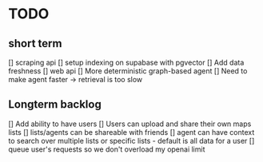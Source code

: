 # TODO

## short term 
[] scraping api
[] setup indexing on supabase with pgvector
[] Add data freshness
[] web api 
[] More deterministic graph-based agent
[] Need to make agent faster -> retrieval is too slow


## Longterm backlog
[] Add ability to have users
[] Users can upload and share their own maps lists
[] lists/agents can be shareable with friends
[] agent can have context to search over multiple lists or specific lists - default is all data for a user 
[] queue user's requests so we don't overload my openai limit 
